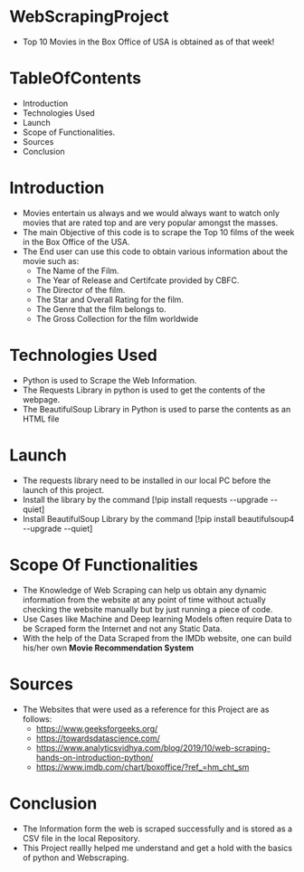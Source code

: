# WebScrapingProject
- Top 10 Movies in the Box Office of USA is obtained as of that week!

# TableOfContents

- Introduction
- Technologies Used
- Launch
- Scope of Functionalities.
- Sources
- Conclusion


# Introduction

- Movies entertain us always and we would always want to watch only movies that are rated top and are very popular amongst the   masses.
- The main Objective of this code is to scrape the Top 10 films of the week in the Box Office of the USA.
- The End user can use this code to obtain various information about the movie such as:
    - The Name of the Film.
    - The Year of Release and Certifcate provided by CBFC.
    - The Director of the film.
    - The Star and Overall Rating for the film.
    - The Genre that the film belongs to.
    - The Gross Collection for the film worldwide

# Technologies Used

- Python is used to Scrape the Web Information.
- The Requests Library in python is used to get the contents of the webpage.
- The BeautifulSoup Library in Python is used to parse the contents as an HTML file

# Launch

- The requests library need to be installed in our local PC before the launch of this project.
- Install the library by the command [!pip install requests --upgrade --quiet]
- Install BeautifulSoup Library by the command [!pip install beautifulsoup4 --upgrade --quiet]

# Scope Of Functionalities

- The Knowledge of Web Scraping can help us obtain any dynamic information from the website at any point of time
  without actually checking the website manually but by just running a piece of code.
- Use Cases like Machine and Deep learning Models often require Data to be Scraped form the Internet and not any Static Data.
- With the help of the Data Scraped from the IMDb website, one can build his/her own **Movie Recommendation System**

# Sources

- The Websites that were used as a reference for this Project are as follows:
  - https://www.geeksforgeeks.org/
  - https://towardsdatascience.com/
  - https://www.analyticsvidhya.com/blog/2019/10/web-scraping-hands-on-introduction-python/
  - https://www.imdb.com/chart/boxoffice/?ref_=hm_cht_sm
  
# Conclusion

- The Information form the web is scraped successfully and is stored as a CSV file in the local Repository.
- This Project reallly helped me understand and get a hold with the basics of python and Webscraping.

